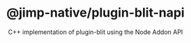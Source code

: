 <div align="center">
  <h1>@jimp-native/plugin-blit-napi</h1>
  <p>C++ implementation of plugin-blit using the Node Addon API</p>
</div>
